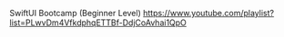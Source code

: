 SwiftUI Bootcamp (Beginner Level)
https://www.youtube.com/playlist?list=PLwvDm4VfkdphqETTBf-DdjCoAvhai1QpO
